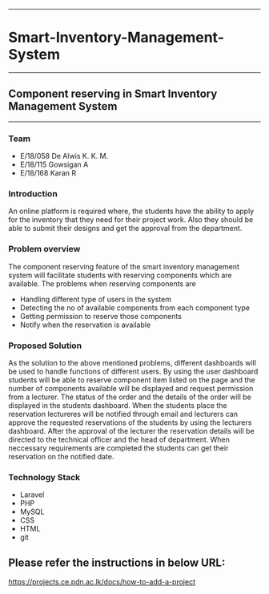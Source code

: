 ___
# Smart-Inventory-Management-System
___
## Component reserving in Smart Inventory Management System
___
### Team

* E/18/058 De Alwis K. K. M.
* E/18/115 Gowsigan A
* E/18/168 Karan R

### Introduction

An online platform is required where, the students have the ability to apply for the inventory that they need for their project work. Also they should be able to submit their designs and get the approval from the department.

### Problem overview

The component reserving feature of the smart inventory management system will facilitate students with reserving components which are available. The problems when reserving components are 
- Handling different type of users in the system
- Detecting the no of available components from each component type
- Getting permission to reserve those components
- Notify when the reservation is available

### Proposed Solution

As the solution to the above mentioned problems, different dashboards will be used to handle functions of different users.
By using the user dashboard students will be able to reserve component item listed on the page and the number of components available will be displayed and request permission from a lecturer. The status of the order and the details of the order will be displayed in the students dashboard. When the students place the reservation lectureres will be notified through email and lecturers can approve the requested reservations of the students by using the lecturers dashboard. After the approval of the lecturer the reservation details will be directed to the technical officer and the head of department. When neccessary requirements are completed the students can get their reservation on the notified date.

### Technology Stack

- Laravel
- PHP
- MySQL
- CSS
- HTML
- git




## Please refer the instructions in below URL:

https://projects.ce.pdn.ac.lk/docs/how-to-add-a-project
